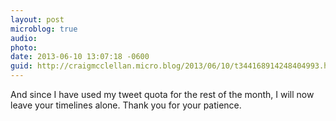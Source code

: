 ```yaml
---
layout: post
microblog: true
audio: 
photo: 
date: 2013-06-10 13:07:18 -0600
guid: http://craigmcclellan.micro.blog/2013/06/10/t344168914248404993.html
---
```

And since I have used my tweet quota for the rest of the month, I will now leave your timelines alone. Thank you for your patience.
